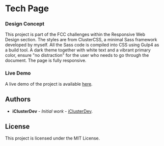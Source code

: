 # Tech Page

### Design Concept

This project is part of the FCC challenges within the Responsive Web Design section. The styles are from ClusterCSS, a minimal Sass framework developed by myself. All the Sass code is compiled into CSS using Gulp4 as a build tool.
A dark theme together with white text and a vibrant primary color, ensure "no distraction" for the user who needs to go through the document. The page is fully responsive.

### Live Demo

A live demo of the project is available [here](https://tech-page-design.netlify.com/).

## Authors

- **iClusterDev** - _Initial work_ - [iClusterDev](https://github.com/iClusterDev).

## License

This project is licensed under the MIT License.

